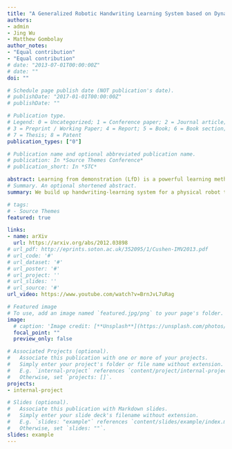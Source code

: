 ```yaml
---
title: "A Generalized Robotic Handwriting Learning System based on Dynamic Movement Primitives (DMPs)"
authors:
- admin
- Jing Wu
- Matthew Gombolay
author_notes:
- "Equal contribution"
- "Equal contribution"
# date: "2013-07-01T00:00:00Z"
# date: ""
doi: ""

# Schedule page publish date (NOT publication's date).
# publishDate: "2017-01-01T00:00:00Z"
# publishDate: ""

# Publication type.
# Legend: 0 = Uncategorized; 1 = Conference paper; 2 = Journal article;
# 3 = Preprint / Working Paper; 4 = Report; 5 = Book; 6 = Book section;
# 7 = Thesis; 8 = Patent
publication_types: ["0"]

# Publication name and optional abbreviated publication name.
# publication: In *Source Themes Conference*
# publication_short: In *STC*

abstract: Learning from demonstration (LfD) is a powerful learning method to enable a robot to infer how to perform a task given one or more human demonstrations of the desired task. By learning from end-user demonstration rather than requiring that a domain expert manually programming each skill, robots can more readily be applied to a wider range of real-world applications. Writing robots, as one application of LfD, has become a challenging research topic due to the complexity of human handwriting trajectories. In this paper, we introduce a generalized handwriting-learning system for a physical robot to learn from examples of humans' handwriting to draw alphanumeric characters. Our robotic system is able to rewrite letters imitating the way human demonstrators write and create new letters in a similar writing style. For this system, we develop an augmented dynamic movement primitive (DMP) algorithm, DMP*, which strengthens the robustness and generalization ability of our robotic system.
# Summary. An optional shortened abstract.
summary: We build up handwriting-learning system for a physical robot to learn from examples of humans’ handwritingto draw alphanumeric characters. Our robotic system is able to rewrite letters imitating the way human demonstrators writeand create new letters in a similar writing style.

# tags:
# - Source Themes
featured: true

links:
- name: arXiv
  url: https://arxiv.org/abs/2012.03898
# url_pdf: http://eprints.soton.ac.uk/352095/1/Cushen-IMV2013.pdf
# url_code: '#'
# url_dataset: '#'
# url_poster: '#'
# url_project: ''
# url_slides: ''
# url_source: '#'
url_video: https://www.youtube.com/watch?v=BrnJvL7uRag

# Featured image
# To use, add an image named `featured.jpg/png` to your page's folder. 
image:
  # caption: 'Image credit: [**Unsplash**](https://unsplash.com/photos/pLCdAaMFLTE)'
  focal_point: ""
  preview_only: false

# Associated Projects (optional).
#   Associate this publication with one or more of your projects.
#   Simply enter your project's folder or file name without extension.
#   E.g. `internal-project` references `content/project/internal-project/index.md`.
#   Otherwise, set `projects: []`.
projects:
- internal-project

# Slides (optional).
#   Associate this publication with Markdown slides.
#   Simply enter your slide deck's filename without extension.
#   E.g. `slides: "example"` references `content/slides/example/index.md`.
#   Otherwise, set `slides: ""`.
slides: example
---
```

